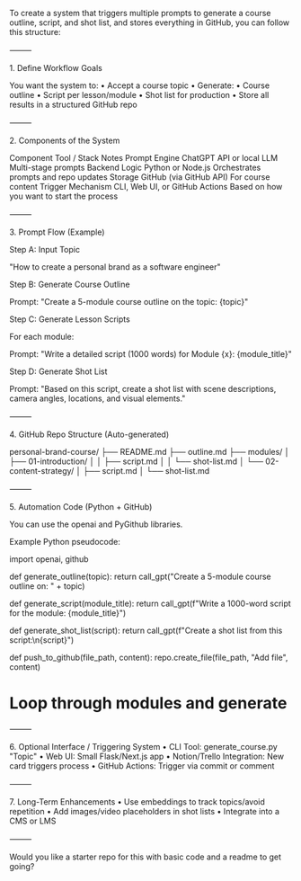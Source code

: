 To create a system that triggers multiple prompts to generate a course outline, script, and shot list, and stores everything in GitHub, you can follow this structure:

⸻

1.⁠ ⁠Define Workflow Goals

You want the system to:
	•	Accept a course topic
	•	Generate:
	•	Course outline
	•	Script per lesson/module
	•	Shot list for production
	•	Store all results in a structured GitHub repo

⸻

2.⁠ ⁠Components of the System

Component	Tool / Stack	Notes
Prompt Engine	ChatGPT API or local LLM	Multi-stage prompts
Backend Logic	Python or Node.js	Orchestrates prompts and repo updates
Storage	GitHub (via GitHub API)	For course content
Trigger Mechanism	CLI, Web UI, or GitHub Actions	Based on how you want to start the process



⸻

3.⁠ ⁠Prompt Flow (Example)

Step A: Input Topic

"How to create a personal brand as a software engineer"

Step B: Generate Course Outline

Prompt: "Create a 5-module course outline on the topic: {topic}"

Step C: Generate Lesson Scripts

For each module:

Prompt: "Write a detailed script (1000 words) for Module {x}: {module_title}"

Step D: Generate Shot List

Prompt: "Based on this script, create a shot list with scene descriptions, camera angles, locations, and visual elements."



⸻

4.⁠ ⁠GitHub Repo Structure (Auto-generated)

personal-brand-course/
├── README.md
├── outline.md
├── modules/
│   ├── 01-introduction/
│   │   ├── script.md
│   │   └── shot-list.md
│   └── 02-content-strategy/
│       ├── script.md
│       └── shot-list.md



⸻

5.⁠ ⁠Automation Code (Python + GitHub)

You can use the openai and PyGithub libraries.

Example Python pseudocode:

import openai, github

def generate_outline(topic):
    return call_gpt("Create a 5-module course outline on: " + topic)

def generate_script(module_title):
    return call_gpt(f"Write a 1000-word script for the module: {module_title}")

def generate_shot_list(script):
    return call_gpt(f"Create a shot list from this script:\n{script}")

def push_to_github(file_path, content):
    repo.create_file(file_path, "Add file", content)

# Loop through modules and generate



⸻

6.⁠ ⁠Optional Interface / Triggering System
	•	CLI Tool: generate_course.py "Topic"
	•	Web UI: Small Flask/Next.js app
	•	Notion/Trello Integration: New card triggers process
	•	GitHub Actions: Trigger via commit or comment

⸻

7.⁠ ⁠Long-Term Enhancements
	•	Use embeddings to track topics/avoid repetition
	•	Add images/video placeholders in shot lists
	•	Integrate into a CMS or LMS

⸻

Would you like a starter repo for this with basic code and a readme to get going?

